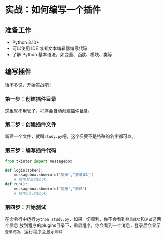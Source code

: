 # 实战：如何编写一个插件

## 准备工作
- Python 3.10+
- 可以使用 IDE 或者文本编辑器编写代码
- 了解 Python 基本语法，如变量、函数、模块、类等
  
## 编写插件
话不多说，开始实战吧！  

### 第一步：创建插件目录
这里就不用管了，程序会自动创建插件目录。

### 第二步：创建插件文件
新建一个文件，就叫`study.py`吧，这个只要不是特殊的名字都可以。

### 第三步：编写插件代码
```python
from tkinter import messagebox

def login(token):
    messagebox.showinfo("提示","登录成功")
    # 插件登录的hook
def run():
    messagebox.showinfo("提示","测试")
    # 插件运行的hook
```

### 第四步：开始测试
在命令行中运行`python study.py`，如果一切顺利，你不会看到`登录成功`和`测试`这两个信息
放到程序的plugins目录下，重启程序，你会看到一个消息，登录后会显示`登录成功`，运行程序会显示`测试`